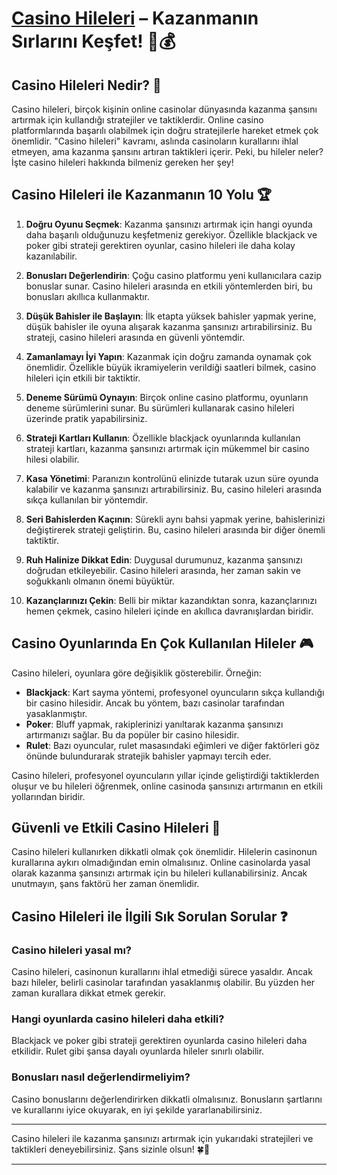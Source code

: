 # [Casino Hileleri](https://casinotr.link/gWCRZ4) – Kazanmanın Sırlarını Keşfet! 🎰💰

## Casino Hileleri Nedir? 🎲

Casino hileleri, birçok kişinin online casinolar dünyasında kazanma şansını artırmak için kullandığı stratejiler ve taktiklerdir. Online casino platformlarında başarılı olabilmek için doğru stratejilerle hareket etmek çok önemlidir. "Casino hileleri" kavramı, aslında casinoların kurallarını ihlal etmeyen, ama kazanma şansını artıran taktikleri içerir. Peki, bu hileler neler? İşte casino hileleri hakkında bilmeniz gereken her şey!

## Casino Hileleri ile Kazanmanın 10 Yolu 🏆

1. **Doğru Oyunu Seçmek**: Kazanma şansınızı artırmak için hangi oyunda daha başarılı olduğunuzu keşfetmeniz gerekiyor. Özellikle blackjack ve poker gibi strateji gerektiren oyunlar, casino hileleri ile daha kolay kazanılabilir.

2. **Bonusları Değerlendirin**: Çoğu casino platformu yeni kullanıcılara cazip bonuslar sunar. Casino hileleri arasında en etkili yöntemlerden biri, bu bonusları akıllıca kullanmaktır.

3. **Düşük Bahisler ile Başlayın**: İlk etapta yüksek bahisler yapmak yerine, düşük bahisler ile oyuna alışarak kazanma şansınızı artırabilirsiniz. Bu strateji, casino hileleri arasında en güvenli yöntemdir.

4. **Zamanlamayı İyi Yapın**: Kazanmak için doğru zamanda oynamak çok önemlidir. Özellikle büyük ikramiyelerin verildiği saatleri bilmek, casino hileleri için etkili bir taktiktir.

5. **Deneme Sürümü Oynayın**: Birçok online casino platformu, oyunların deneme sürümlerini sunar. Bu sürümleri kullanarak casino hileleri üzerinde pratik yapabilirsiniz.

6. **Strateji Kartları Kullanın**: Özellikle blackjack oyunlarında kullanılan strateji kartları, kazanma şansınızı artırmak için mükemmel bir casino hilesi olabilir.

7. **Kasa Yönetimi**: Paranızın kontrolünü elinizde tutarak uzun süre oyunda kalabilir ve kazanma şansınızı artırabilirsiniz. Bu, casino hileleri arasında sıkça kullanılan bir yöntemdir.

8. **Seri Bahislerden Kaçının**: Sürekli aynı bahsi yapmak yerine, bahislerinizi değiştirerek strateji geliştirin. Bu, casino hileleri arasında bir diğer önemli taktiktir.

9. **Ruh Halinize Dikkat Edin**: Duygusal durumunuz, kazanma şansınızı doğrudan etkileyebilir. Casino hileleri arasında, her zaman sakin ve soğukkanlı olmanın önemi büyüktür.

10. **Kazançlarınızı Çekin**: Belli bir miktar kazandıktan sonra, kazançlarınızı hemen çekmek, casino hileleri içinde en akıllıca davranışlardan biridir.

## Casino Oyunlarında En Çok Kullanılan Hileler 🎮

Casino hileleri, oyunlara göre değişiklik gösterebilir. Örneğin:

- **Blackjack**: Kart sayma yöntemi, profesyonel oyuncuların sıkça kullandığı bir casino hilesidir. Ancak bu yöntem, bazı casinolar tarafından yasaklanmıştır.
- **Poker**: Bluff yapmak, rakiplerinizi yanıltarak kazanma şansınızı artırmanızı sağlar. Bu da popüler bir casino hilesidir.
- **Rulet**: Bazı oyuncular, rulet masasındaki eğimleri ve diğer faktörleri göz önünde bulundurarak stratejik bahisler yapmayı tercih eder.

Casino hileleri, profesyonel oyuncuların yıllar içinde geliştirdiği taktiklerden oluşur ve bu hileleri öğrenmek, online casinoda şansınızı artırmanın en etkili yollarından biridir.

## Güvenli ve Etkili Casino Hileleri 🎯

Casino hileleri kullanırken dikkatli olmak çok önemlidir. Hilelerin casinonun kurallarına aykırı olmadığından emin olmalısınız. Online casinolarda yasal olarak kazanma şansınızı artırmak için bu hileleri kullanabilirsiniz. Ancak unutmayın, şans faktörü her zaman önemlidir.

## Casino Hileleri ile İlgili Sık Sorulan Sorular ❓

### Casino hileleri yasal mı?
Casino hileleri, casinonun kurallarını ihlal etmediği sürece yasaldır. Ancak bazı hileler, belirli casinolar tarafından yasaklanmış olabilir. Bu yüzden her zaman kurallara dikkat etmek gerekir.

### Hangi oyunlarda casino hileleri daha etkili?
Blackjack ve poker gibi strateji gerektiren oyunlarda casino hileleri daha etkilidir. Rulet gibi şansa dayalı oyunlarda hileler sınırlı olabilir.

### Bonusları nasıl değerlendirmeliyim?
Casino bonuslarını değerlendirirken dikkatli olmalısınız. Bonusların şartlarını ve kurallarını iyice okuyarak, en iyi şekilde yararlanabilirsiniz.

---

Casino hileleri ile kazanma şansınızı artırmak için yukarıdaki stratejileri ve taktikleri deneyebilirsiniz. Şans sizinle olsun! 🍀💸

---

